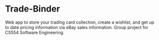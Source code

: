 # Trade-Binder
Web app to store your trading card collection, create a wishlist, and get up to date pricing information via eBay sales information. Group project for CS554 Software Engineering. 
